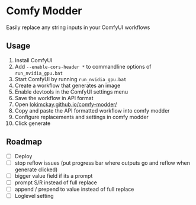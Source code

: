 # Comfy Modder

Easily replace any string inputs in your ComfyUI workflows

## Usage

1. Install ComfyUI
1. Add `--enable-cors-header *` to commandline options of `run_nvidia_gpu.bat`
1. Start ComfyUI by running `run_nvidia_gpu.bat`
1. Create a workflow that generates an image
1. Enable devtools in the ComfyUI settings menu
1. Save the workflow in API format
1. Open [lokimckay.github.io/comfy-modder/](https://lokimckay.github.io/comfy-modder/)
1. Copy and paste the API formatted workflow into comfy modder
1. Configure replacements and settings in comfy modder
1. Click generate

## Roadmap

- [ ] Deploy
- [ ] stop reflow issues (put progress bar where outputs go and reflow when generate clicked)
- [ ] bigger value field if its a prompt
- [ ] prompt S/R instead of full replace
- [ ] append / prepend to value instead of full replace
- [ ] Loglevel setting
